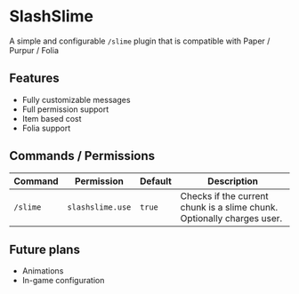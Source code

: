 # SlashSlime
A simple and configurable `/slime` plugin that is compatible with Paper / Purpur / Folia

## Features
- Fully customizable messages
- Full permission support
- Item based cost
- Folia support

## Commands / Permissions
| Command  | Permission       | Default | Description                                                            |
|----------|------------------|---------|------------------------------------------------------------------------|
| `/slime` | `slashslime.use` | `true`  | Checks if the current chunk is a slime chunk. Optionally charges user. |

## Future plans
- Animations
- In-game configuration
